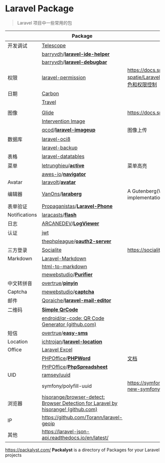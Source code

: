 # Laravel Package

> Laravel 项目中一些常用的包

|               | Package                                                                                                                           | 备注                                                                                                                                                                                                                      |
| ------------- | --------------------------------------------------------------------------------------------------------------------------------- | ----------------------------------------------------------------------------------------------------------------------------------------------------------------------------------------------------------------------- |
| 开发调试          | [Telescope](https://learnku.com/docs/laravel/7.x/telescope/7518)                                                                  |                                                                                                                                                                                                                         |
|               | [barryvdh](https://github.com/barryvdh)/**[laravel-ide-helper](https://github.com/barryvdh/laravel-ide-helper)**                  |                                                                                                                                                                                                                         |
|               | [barryvdh](https://github.com/barryvdh)/**[laravel-debugbar](https://github.com/barryvdh/laravel-debugbar)**                      |                                                                                                                                                                                                                         |
| 权限            | [laravel-permission](https://docs.spatie.be/laravel-permission/v3/introduction/)                                                  | https://docs.spatie.be/  <br />[spatie/Laravel-permission Laravel 应用中的角色和权限控制](https://learnku.com/laravel/t/8018/extension-recommendation-role-and-authority-control-in-spatielaravel-permission-laravel-applications) |
| 日期            | [Carbon](https://carbon.nesbot.com/docs/)                                                                                         |                                                                                                                                                                                                                         |
|               | [Travel](https://github.com/rashidlaasri/travel)                                                                                  |                                                                                                                                                                                                                         |
|               |                                                                                                                                   |                                                                                                                                                                                                                         |
| 图像            | [Glide](https://glide.thephpleague.com/)                                                                                          | https://docs.spatie.be/image/v1/introduction/                                                                                                                                                                           |
|               | [Intervention Image](http://image.intervention.io/getting_started/introduction)                                                   |                                                                                                                                                                                                                         |
|               | [qcod](https://github.com/qcod)/**[laravel-imageup](https://github.com/qcod/laravel-imageup)**                                    | 图像上传                                                                                                                                                                                                                    |
| 数据库           | [laravel-oci8](https://github.com/yajra/laravel-oci8)                                                                             |                                                                                                                                                                                                                         |
|               | [laravel-backup](https://docs.spatie.be/laravel-backup)                                                                           |                                                                                                                                                                                                                         |
| 表格            | [laravel-datatables](https://github.com/yajra/laravel-datatables)                                                                 |                                                                                                                                                                                                                         |
| 菜单            | [letrunghieu](https://github.com/letrunghieu)/**[active](https://github.com/letrunghieu/active)**                                 | 菜单高亮                                                                                                                                                                                                                    |
|               | [awes-io](https://github.com/awes-io)/**[navigator](https://github.com/awes-io/navigator)**                                       |                                                                                                                                                                                                                         |
| Avatar        | [laravolt](https://github.com/laravolt)/**[avatar](https://github.com/laravolt/avatar)**                                          |                                                                                                                                                                                                                         |
| 编辑器           | [VanOns](https://github.com/VanOns)/**[laraberg](https://github.com/VanOns/laraberg)**                                            | A Gutenberg(Wordpress 编辑器) implementation for Laravel                                                                                                                                                                   |
| 表单验证          | [Propaganistas](https://github.com/Propaganistas)/**[Laravel-Phone](https://github.com/Propaganistas/Laravel-Phone)**             |                                                                                                                                                                                                                         |
| Notifications | [laracasts](https://github.com/laracasts)/**[flash](https://github.com/laracasts/flash)**                                         |                                                                                                                                                                                                                         |
| 日志            | [ARCANEDEV](https://github.com/ARCANEDEV)/**[LogViewer](https://github.com/ARCANEDEV/LogViewer)**                                 |                                                                                                                                                                                                                         |
| 认证            | [jwt](https://jwt-auth.readthedocs.io/en/develop/)                                                                                |                                                                                                                                                                                                                         |
|               | [thephpleague](https://github.com/thephpleague)/**[oauth2-server](https://github.com/thephpleague/oauth2-server)**                |                                                                                                                                                                                                                         |
| 三方登录          | [Socialite](https://learnku.com/docs/laravel/7.x/socialite/7517)                                                                  | https://socialiteproviders.netlify.app/                                                                                                                                                                                 |
| Markdown      | [Laravel-Markdown](https://github.com/GrahamCampbell/Laravel-Markdown)                                                            |                                                                                                                                                                                                                         |
|               | [html-to-markdown](https://github.com/thephpleague/html-to-markdown)                                                              |                                                                                                                                                                                                                         |
|               | [mewebstudio](https://github.com/mewebstudio)/**[Purifier](https://github.com/mewebstudio/Purifier)**                             |                                                                                                                                                                                                                         |
| 中文转拼音         | [overtrue](https://github.com/overtrue)/**[pinyin](https://github.com/overtrue/pinyin)**                                          |                                                                                                                                                                                                                         |
| Captcha       | [mewebstudio](https://github.com/mewebstudio)/**[captcha](https://github.com/mewebstudio/captcha)**                               |                                                                                                                                                                                                                         |
| 邮件            | [Qoraiche](https://github.com/Qoraiche)/**[laravel-mail-editor](https://github.com/Qoraiche/laravel-mail-editor)**                |                                                                                                                                                                                                                         |
| 二维码           | [**Simple QrCode**](https://github.com/SimpleSoftwareIO/simple-qrcode/blob/develop/docs/zh/README.md)                             |                                                                                                                                                                                                                         |
|               | [endroid/qr-code: QR Code Generator (github.com)](https://github.com/endroid/qr-code)                                             |                                                                                                                                                                                                                         |
| 短信            | [overtrue](https://github.com/overtrue)/**[easy-sms](https://github.com/overtrue/easy-sms)**                                      |                                                                                                                                                                                                                         |
| Location      | [ichtrojan](https://github.com/ichtrojan)/**[laravel-location](https://github.com/ichtrojan/laravel-location)**                   |                                                                                                                                                                                                                         |
| Office        | [Laravel Excel](https://laravel-excel.com/)                                                                                       |                                                                                                                                                                                                                         |
|               | [PHPOffice](https://github.com/PHPOffice)/**[PHPWord](https://github.com/PHPOffice/PHPWord)**                                     | [文档](https://phpword.readthedocs.io/en/latest/)                                                                                                                                                                         |
|               | [PHPOffice](https://github.com/PHPOffice)/**[PhpSpreadsheet](https://github.com/PHPOffice/PhpSpreadsheet)**                       |                                                                                                                                                                                                                         |
| UID           | [ramsey/uuid](https://uuid.ramsey.dev/en/latest/)                                                                                 |                                                                                                                                                                                                                         |
|               | symfony/polyfill-uuid                                                                                                             | https://symfony.com/blog/introducing-the-new-symfony-uuid-polyfill                                                                                                                                                      |
| 浏览器           | [hisorange/browser-detect: Browser Detection for Laravel by hisorange! (github.com)](https://github.com/hisorange/browser-detect) |                                                                                                                                                                                                                         |
| IP            | https://github.com/Torann/laravel-geoip                                                                                           |                                                                                                                                                                                                                         |
| 其他            | https://laravel-json-api.readthedocs.io/en/latest/                                                                                |                                                                                                                                                                                                                         |

https://packalyst.com/  **Packalyst** is a directory of Packages for your Laravel projects